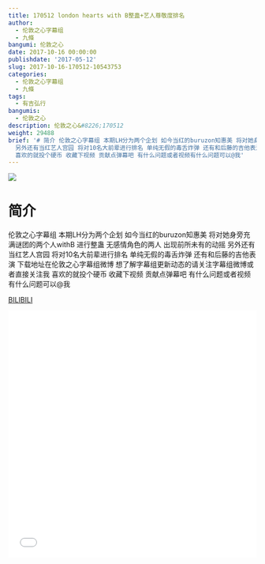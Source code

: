 ```yaml
---
title: 170512 london hearts with B整蛊+艺人尊敬度排名
author:
  - 伦敦之心字幕组
  - 九條
bangumi: 伦敦之心
date: 2017-10-16 00:00:00
publishdate: '2017-05-12'
slug: 2017-10-16-170512-10543753
categories:
  - 伦敦之心字幕组
  - 九條
tags:
  - 有吉弘行
bangumis:
  - 伦敦之心
description: 伦敦之心&#8226;170512
weight: 29488
brief: '# 简介 伦敦之心字幕组 本期LH分为两个企划 如今当红的buruzon知惠美 将对她身旁充满谜团的两个人withB 进行整蛊 无感情角色的两人 出现前所未有的动摇
  另外还有当红艺人宫园 将对10名大前辈进行排名 单纯无假的毒舌炸弹 还有和后藤的吉他表演 下载地址在伦敦之心字幕组微博 想了解字幕组更新动态的请关注字幕组微博或者直接关注我
  喜欢的就投个硬币 收藏下视频 贡献点弹幕吧 有什么问题或者视频有什么问题可以@我'
---
```


![](https://i.imgur.com/n9MoRU7.jpg)

# 简介  
伦敦之心字幕组
本期LH分为两个企划  如今当红的buruzon知惠美 将对她身旁充满谜团的两个人withB 进行整蛊  无感情角色的两人 出现前所未有的动摇 另外还有当红艺人宫园  将对10名大前辈进行排名 单纯无假的毒舌炸弹 还有和后藤的吉他表演 下载地址在伦敦之心字幕组微博 想了解字幕组更新动态的请关注字幕组微博或者直接关注我 喜欢的就投个硬币 收藏下视频 贡献点弹幕吧 有什么问题或者视频有什么问题可以@我

  [BILIBILI](https://www.bilibili.com/video/av10543753/)


<div class="vcontainer">  <iframe class='video' src="//www.bilibili.com/blackboard/player.html?aid=10543753" width="100%" height="500" frameborder="0" allowfullscreen="allowfullscreen"></iframe></div>
